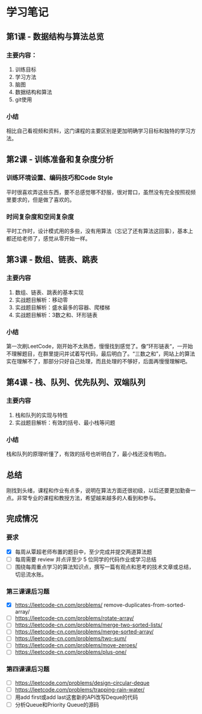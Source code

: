 # 学习笔记

## 第1课 - 数据结构与算法总览
### 主要内容：
1. 训练目标
2. 学习方法
3. 脑图
4. 数据结构和算法
5. git使用
### 小结
相比自己看视频和资料，这门课程的主要区别是更加明确学习目标和独特的学习方法。
## 第2课 - 训练准备和复杂度分析
### 训练环境设置、编码技巧和Code Style
平时很喜欢弄这些东西，要不总感觉哪不舒服，很对胃口，虽然没有完全按照视频里要求的，但是做了喜欢的。
### 时间复杂度和空间复杂度
平时工作时，设计模式用的多些，没有用算法（忘记了还有算法这回事），基本上都还给老师了，感觉从零开始一样。
## 第3课 - 数组、链表、跳表
### 主要内容
1. 数组、链表、跳表的基本实现
2. 实战题目解析：移动零
3. 实战题目解析：盛水最多的容器、爬楼梯
4. 实战题目解析：3数之和、环形链表
### 小结
第一次刷LeetCode，刚开始不太熟悉，慢慢找到感觉了。像”环形链表“，一开始不理解题目，在群里提问并试着写代码，最后明白了。“三数之和”，网站上的算法实在理解不了，那部分只好自己处理，而且处理的不够好，后面再慢慢理解吧。
## 第4课 - 栈、队列、优先队列、双端队列
### 主要内容
1. 栈和队列的实现与特性
2. 实战题目解析：有效的括号、最小栈等问题
### 小结
栈和队列的原理听懂了，有效的括号也听明白了，最小栈还没有明白。
## 总结
刚找到头绪，课程和作业有点多，说明在算法方面还很初级，以后还要更加勤奋一点。非常专业的课程和教授方法，希望越来越多的人看到和参与。
## 完成情况
### 要求
- [x] 每周从覃超老师布置的题目中，至少完成并提交两道算法题
- [ ] 每周需要 review 并点评至少 5 位同学的代码作业或学习总结
- [ ] 围绕每周重点学习的算法知识点，撰写一篇有观点和思考的技术文章或总结，切忌流水账。
### 第三课课后习题
- [x] https://leetcode-cn.com/problems/
remove-duplicates-from-sorted-array/
- [ ] https://leetcode-cn.com/problems/rotate-array/
- [ ] https://leetcode-cn.com/problems/merge-two-sorted-lists/
- [ ] https://leetcode-cn.com/problems/merge-sorted-array/
- [ ] https://leetcode-cn.com/problems/two-sum/
- [ ] https://leetcode-cn.com/problems/move-zeroes/
- [ ] https://leetcode-cn.com/problems/plus-one/
### 第四课课后习题
- [ ] https://leetcode.com/problems/design-circular-deque
- [ ] https://leetcode.com/problems/trapping-rain-water/
- [ ] 用add first或add last这套新的API改写Deque的代码
- [ ] 分析Queue和Priority Queue的源码